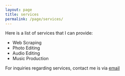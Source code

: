 ```yaml
---
layout: page
title: services
permalink: /page/services/
---
```


Here is a list of services that I can provide:

- Web Scraping
- Photo Editing
- Audio Editing
- Music Production


For inquiries regarding services, contact me is via [email](mailto:bloomfieldtm@gmail.com)
